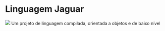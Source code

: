 # Linguagem Jaguar
<img src = "https://github.com/caue-alves/Linguagem-Jaguar/blob/master/img/jaguar.png?raw=true">
Um projeto de linguagem compilada, orientada a objetos e de baixo nível
